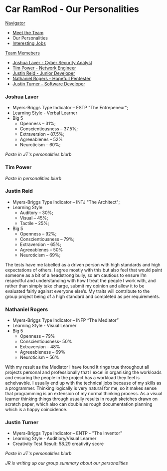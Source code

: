 # Car RamRod - Our Personalities

[Navigator](./README.md)
- [Meet the Team](./team.md)
- Our Personalities
- [Interesting Jobs](./jobs.md)

[Team Memebers](#)
- [Joshua Laver - Cyber Security Analyst](#joshualaver)
- [Tim Power - Network Engineer](#timpower)
- [Justin Reid - Junior Developer](#justinreid)
- [Nathaniel Rogers - Hopefull Pentester](#nathanielrogers)
- [Justin Turner - Software Developer](#justinturner)

### Joshua Laver
- Myers-Briggs Type Indicator – ESTP "The Entrepeneur";
- Learning Style - Verbal Learner
- Big 5
  - Openness – 31%;
  - Conscientiousness – 37.5%;
  - Extraversion – 87.5%;
  - Agreeablenes – 52%
  - Neuroticism – 60%;

*Paste in JT's personalities blurb*

### Tim Power
*Paste in personalities blurb*

### Justin Reid
- Myers-Briggs Type Indicator – INTJ "The Architect";
- Learning Style 
    - Auditory – 30%;
    - Visual – 45%;
    - Tactile – 25%;
- Big 5
  - Openness – 92%;
  - Conscientiousness – 79%;
  - Extraversion – 65%;
  - Agreeablenes – 50%
  - Neuroticism – 69%;

The tests have me labelled as a driven person with high standards and high expectations
of others. I agree mostly with this but also feel that would paint someone as a bit of a
headstrong bully, so am cautious to ensure I’m respectful and understanding with how I
treat the people I work with, and rather than simply take charge, submit my opinion and
allow it to be evaluated fairly against everyone else’s. My traits will contribute to the group
project being of a high standard and completed as per requirements.

### Nathaniel Rogers
- Myers-Briggs Type Indicator – INFP “The Mediator” 
- Learning Style - Visual Learner 
- Big 5
  - Openness – 79% 
  - Conscientiousness- 50% 
  - Extraversion – 48% 
  - Agreeableness – 69% 
  - Neuroticism – 56%

With my result as the Mediator I have found it rings true throughout all projects personal and professionally that I excel in organising the workloads and ensuring the people in the project has a workload they feel is acheivavble. I usually end up with the technical jobs because of my skills as a programmer. Thinking logically is very natural for me, so it makes sense that programming is an extension of my normal thinking process. As a visual learner thinking things through usually results in rough sketches drawn on scratch paper, which also can double as rough documentation planning which is a happy coincidence.

### Justin Turner
- Myers-Briggs Type Indicator – ENTP - "The Inventor"
- Learning Style - Auditiory/Visual Learner
- Creativity Test Result: 58.29 creativity score

*Paste in JT's personalities blurb*

*JR is writing up our group summary about our personalities*
